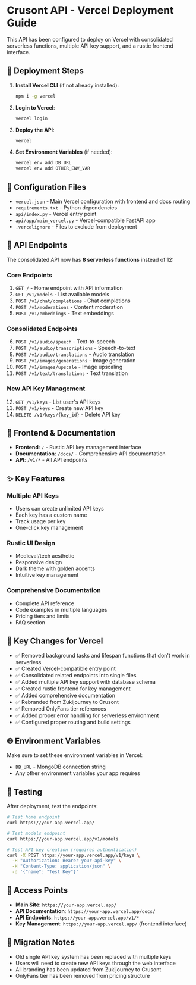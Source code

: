# Crusont API - Vercel Deployment Guide

This API has been configured to deploy on Vercel with consolidated serverless functions, multiple API key support, and a rustic frontend interface.

## 🚀 Deployment Steps

1. **Install Vercel CLI** (if not already installed):
   ```bash
   npm i -g vercel
   ```

2. **Login to Vercel**:
   ```bash
   vercel login
   ```

3. **Deploy the API**:
   ```bash
   vercel
   ```

4. **Set Environment Variables** (if needed):
   ```bash
   vercel env add DB_URL
   vercel env add OTHER_ENV_VAR
   ```

## 📁 Configuration Files

- `vercel.json` - Main Vercel configuration with frontend and docs routing
- `requirements.txt` - Python dependencies
- `api/index.py` - Vercel entry point
- `api/app/main_vercel.py` - Vercel-compatible FastAPI app
- `.vercelignore` - Files to exclude from deployment

## 🔗 API Endpoints

The consolidated API now has **8 serverless functions** instead of 12:

### Core Endpoints
1. `GET /` - Home endpoint with API information
2. `GET /v1/models` - List available models
3. `POST /v1/chat/completions` - Chat completions
4. `POST /v1/moderations` - Content moderation
5. `POST /v1/embeddings` - Text embeddings

### Consolidated Endpoints
6. `POST /v1/audio/speech` - Text-to-speech
7. `POST /v1/audio/transcriptions` - Speech-to-text
8. `POST /v1/audio/translations` - Audio translation
9. `POST /v1/images/generations` - Image generation
10. `POST /v1/images/upscale` - Image upscaling
11. `POST /v1/text/translations` - Text translation

### New API Key Management
12. `GET /v1/keys` - List user's API keys
13. `POST /v1/keys` - Create new API key
14. `DELETE /v1/keys/{key_id}` - Delete API key

## 🎨 Frontend & Documentation

- **Frontend**: `/` - Rustic API key management interface
- **Documentation**: `/docs/` - Comprehensive API documentation
- **API**: `/v1/*` - All API endpoints

## ✨ Key Features

### Multiple API Keys
- Users can create unlimited API keys
- Each key has a custom name
- Track usage per key
- One-click key management

### Rustic UI Design
- Medieval/tech aesthetic
- Responsive design
- Dark theme with golden accents
- Intuitive key management

### Comprehensive Documentation
- Complete API reference
- Code examples in multiple languages
- Pricing tiers and limits
- FAQ section

## 🔧 Key Changes for Vercel

- ✅ Removed background tasks and lifespan functions that don't work in serverless
- ✅ Created Vercel-compatible entry point
- ✅ Consolidated related endpoints into single files
- ✅ Added multiple API key support with database schema
- ✅ Created rustic frontend for key management
- ✅ Added comprehensive documentation
- ✅ Rebranded from Zukijourney to Crusont
- ✅ Removed OnlyFans tier references
- ✅ Added proper error handling for serverless environment
- ✅ Configured proper routing and build settings

## 🌐 Environment Variables

Make sure to set these environment variables in Vercel:

- `DB_URL` - MongoDB connection string
- Any other environment variables your app requires

## 🧪 Testing

After deployment, test the endpoints:

```bash
# Test home endpoint
curl https://your-app.vercel.app/

# Test models endpoint
curl https://your-app.vercel.app/v1/models

# Test API key creation (requires authentication)
curl -X POST https://your-app.vercel.app/v1/keys \
  -H "Authorization: Bearer your-api-key" \
  -H "Content-Type: application/json" \
  -d '{"name": "Test Key"}'
```

## 🎯 Access Points

- **Main Site**: `https://your-app.vercel.app/`
- **API Documentation**: `https://your-app.vercel.app/docs/`
- **API Endpoints**: `https://your-app.vercel.app/v1/*`
- **Key Management**: `https://your-app.vercel.app/` (frontend interface)

## 🔄 Migration Notes

- Old single API key system has been replaced with multiple keys
- Users will need to create new API keys through the web interface
- All branding has been updated from Zukijourney to Crusont
- OnlyFans tier has been removed from pricing structure
